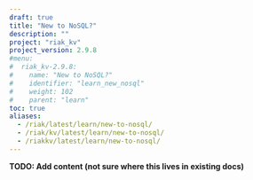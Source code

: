 ```yaml
---
draft: true
title: "New to NoSQL?"
description: ""
project: "riak_kv"
project_version: 2.9.8
#menu:
#  riak_kv-2.9.8:
#    name: "New to NoSQL?"
#    identifier: "learn_new_nosql"
#    weight: 102
#    parent: "learn"
toc: true
aliases:
  - /riak/latest/learn/new-to-nosql/
  - /riak/kv/latest/learn/new-to-nosql/
  - /riakkv/latest/learn/new-to-nosql/
---
```


**TODO: Add content (not sure where this lives in existing docs)**



